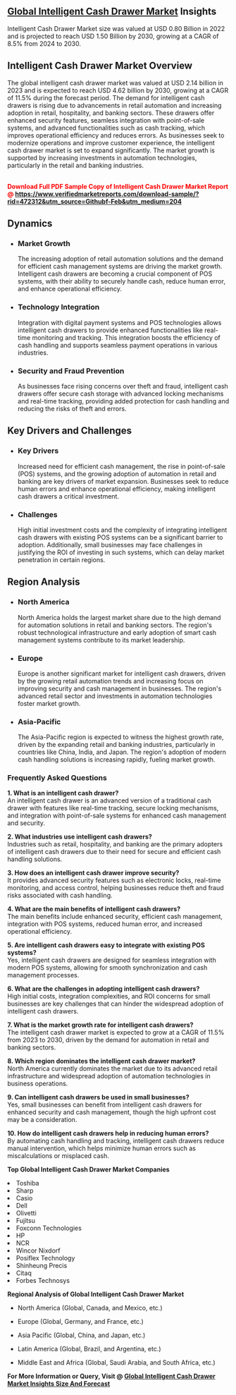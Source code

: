 <h2><a href="https://www.verifiedmarketreports.com/download-sample/?rid=472312&amp;utm_source=Githubf&amp;utm_medium=204" target="_blank">Global Intelligent Cash Drawer Market</a> Insights</h2><p>Intelligent Cash Drawer Market size was valued at USD 0.80 Billion in 2022 and is projected to reach USD 1.50 Billion by 2030, growing at a CAGR of 8.5% from 2024 to 2030.</p><p> <h2>Intelligent Cash Drawer Market Overview</h2> <p>The global intelligent cash drawer market was valued at USD 2.14 billion in 2023 and is expected to reach USD 4.62 billion by 2030, growing at a CAGR of 11.5% during the forecast period. The demand for intelligent cash drawers is rising due to advancements in retail automation and increasing adoption in retail, hospitality, and banking sectors. These drawers offer enhanced security features, seamless integration with point-of-sale systems, and advanced functionalities such as cash tracking, which improves operational efficiency and reduces errors. As businesses seek to modernize operations and improve customer experience, the intelligent cash drawer market is set to expand significantly. The market growth is supported by increasing investments in automation technologies, particularly in the retail and banking industries. <br><br> <strong><p><span class=""><span style="color: #ff0000;"><strong>Download Full PDF Sample Copy of Intelligent Cash Drawer Market Report</strong> @ </span><a href="https://www.verifiedmarketreports.com/download-sample/?rid=472312&amp;utm_source=Githubf-Feb&amp;utm_medium=204" target="_blank">https://www.verifiedmarketreports.com/download-sample/?rid=472312&amp;utm_source=Githubf-Feb&amp;utm_medium=204</a></span></p></strong> <h2>Dynamics</h2> <ul> <li><h3>Market Growth</h3> The increasing adoption of retail automation solutions and the demand for efficient cash management systems are driving the market growth. Intelligent cash drawers are becoming a crucial component of POS systems, with their ability to securely handle cash, reduce human error, and enhance operational efficiency.</li> <li><h3>Technology Integration</h3> Integration with digital payment systems and POS technologies allows intelligent cash drawers to provide enhanced functionalities like real-time monitoring and tracking. This integration boosts the efficiency of cash handling and supports seamless payment operations in various industries.</li> <li><h3>Security and Fraud Prevention</h3> As businesses face rising concerns over theft and fraud, intelligent cash drawers offer secure cash storage with advanced locking mechanisms and real-time tracking, providing added protection for cash handling and reducing the risks of theft and errors.</li> </ul> <h2>Key Drivers and Challenges</h2> <ul> <li><h3>Key Drivers</h3> Increased need for efficient cash management, the rise in point-of-sale (POS) systems, and the growing adoption of automation in retail and banking are key drivers of market expansion. Businesses seek to reduce human errors and enhance operational efficiency, making intelligent cash drawers a critical investment.</li> <li><h3>Challenges</h3> High initial investment costs and the complexity of integrating intelligent cash drawers with existing POS systems can be a significant barrier to adoption. Additionally, small businesses may face challenges in justifying the ROI of investing in such systems, which can delay market penetration in certain regions.</li> </ul> <h2>Region Analysis</h2> <ul> <li><h3>North America</h3> North America holds the largest market share due to the high demand for automation solutions in retail and banking sectors. The region's robust technological infrastructure and early adoption of smart cash management systems contribute to its market leadership.</li> <li><h3>Europe</h3> Europe is another significant market for intelligent cash drawers, driven by the growing retail automation trends and increasing focus on improving security and cash management in businesses. The region's advanced retail sector and investments in automation technologies foster market growth.</li> <li><h3>Asia-Pacific</h3> The Asia-Pacific region is expected to witness the highest growth rate, driven by the expanding retail and banking industries, particularly in countries like China, India, and Japan. The region's adoption of modern cash handling solutions is increasing rapidly, fueling market growth.</li> </ul> <h3>Frequently Asked Questions</h3> <p><strong>1. What is an intelligent cash drawer?</strong><br>An intelligent cash drawer is an advanced version of a traditional cash drawer with features like real-time tracking, secure locking mechanisms, and integration with point-of-sale systems for enhanced cash management and security.</p> <p><strong>2. What industries use intelligent cash drawers?</strong><br>Industries such as retail, hospitality, and banking are the primary adopters of intelligent cash drawers due to their need for secure and efficient cash handling solutions.</p> <p><strong>3. How does an intelligent cash drawer improve security?</strong><br>It provides advanced security features such as electronic locks, real-time monitoring, and access control, helping businesses reduce theft and fraud risks associated with cash handling.</p> <p><strong>4. What are the main benefits of intelligent cash drawers?</strong><br>The main benefits include enhanced security, efficient cash management, integration with POS systems, reduced human error, and increased operational efficiency.</p> <p><strong>5. Are intelligent cash drawers easy to integrate with existing POS systems?</strong><br>Yes, intelligent cash drawers are designed for seamless integration with modern POS systems, allowing for smooth synchronization and cash management processes.</p> <p><strong>6. What are the challenges in adopting intelligent cash drawers?</strong><br>High initial costs, integration complexities, and ROI concerns for small businesses are key challenges that can hinder the widespread adoption of intelligent cash drawers.</p> <p><strong>7. What is the market growth rate for intelligent cash drawers?</strong><br>The intelligent cash drawer market is expected to grow at a CAGR of 11.5% from 2023 to 2030, driven by the demand for automation in retail and banking sectors.</p> <p><strong>8. Which region dominates the intelligent cash drawer market?</strong><br>North America currently dominates the market due to its advanced retail infrastructure and widespread adoption of automation technologies in business operations.</p> <p><strong>9. Can intelligent cash drawers be used in small businesses?</strong><br>Yes, small businesses can benefit from intelligent cash drawers for enhanced security and cash management, though the high upfront cost may be a consideration.</p> <p><strong>10. How do intelligent cash drawers help in reducing human errors?</strong><br>By automating cash handling and tracking, intelligent cash drawers reduce manual intervention, which helps minimize human errors such as miscalculations or misplaced cash.</p> </p><p><strong>Top Global Intelligent Cash Drawer Market Companies</strong></p><div data-test-id=""><p><li>Toshiba</li><li> Sharp</li><li> Casio</li><li> Dell</li><li> Olivetti</li><li> Fujitsu</li><li> Foxconn Technologies</li><li> HP</li><li> NCR</li><li> Wincor Nixdorf</li><li> Posiflex Technology</li><li> Shinheung Precis</li><li> Citaq</li><li> Forbes Technosys</li></p><div><strong>Regional Analysis of&nbsp;Global Intelligent Cash Drawer Market</strong></div><ul><li dir="ltr"><p dir="ltr">North America&nbsp;(Global, Canada, and Mexico, etc.)</p></li><li dir="ltr"><p dir="ltr">Europe (Global, Germany, and France, etc.)</p></li><li dir="ltr"><p dir="ltr">Asia Pacific&nbsp;(Global, China, and Japan, etc.)</p></li><li dir="ltr"><p dir="ltr">Latin America&nbsp;(Global, Brazil, and Argentina, etc.)</p></li><li dir="ltr">Middle East and Africa&nbsp;(Global, Saudi Arabia, and South Africa, etc.)</li></ul><p><strong>For More Information or Query, Visit @&nbsp;</strong><strong><a href="https://www.verifiedmarketreports.com/product/intelligent-cash-drawer-market/?utm_source=Githubf&amp;utm_medium=204" target="_blank">Global Intelligent Cash Drawer Market Insights Size And Forecast</a></strong></p></div>
